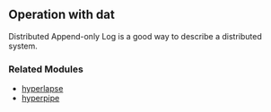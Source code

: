 ## Operation with dat

Distributed Append-only Log is a good way to describe a distributed system.

### Related Modules

* [hyperlapse](https://github.com/yoshuawuyts/hyperlapse)
* [hyperpipe](https://github.com/mafintosh/hyperpipe)



